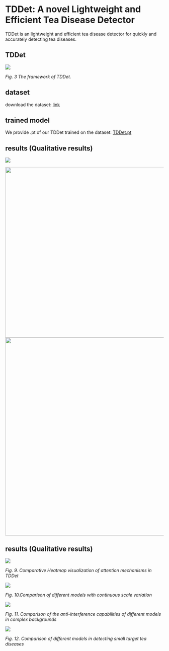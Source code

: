 # TDDet: A novel Lightweight and Efficient Tea Disease Detector

TDDet is an lightweight and efficient tea disease detector for quickly and accurately detecting tea diseases.

## TDDet

![](./results/TDDet1.png)

*Fig. 3 The framework of TDDet.*

## dataset

download the dataset: [link](https://pan.baidu.com/s/1cACKNPdyohigHbc8gRZ7ng?pwd=4d02) 

## trained model

We provide .pt of our TDDet trained on the dataset: [TDDet.pt](https://pan.baidu.com/s/1lI9vEgrZJqM_uwTRK4GOjA?pwd=hsfs )

## results (Qualitative results)

![](./results/Table1.png)

<img title="" src="./results/Table2.png" alt="" width="542">

<img title="" src="./results/Table3.png" alt="" width="630">

## results (Qualitative results)

![](./results/Fig.9.png)

*Fig. 9. Comparative Heatmap visualization of attention mechanisms in TDDet*

![](./results/Fig.10.png)

*Fig. 10.Comparison of different models with continuous scale variation*

![](./results/Fig.11.png)

*Fig. 11. Comparison of the anti-interference capabilities of different models in complex backgrounds*

![](./results/Fig.12.png)

*Fig. 12. Comparison of different models in detecting small target tea diseases*
